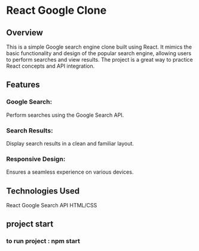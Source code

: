 # React Google Clone

## Overview
This is a simple Google search engine clone built using React. It mimics the basic functionality and design of the popular search engine, allowing users to perform searches and view results. The project is a great way to practice React concepts and API integration.

## Features

### Google Search:
 Perform searches using the Google Search API.

### Search Results:
 Display search results in a clean and familiar layout.

### Responsive Design:
 Ensures a seamless experience on various devices.

## Technologies Used
React
Google Search API
HTML/CSS

## project start
### to run project : npm start
